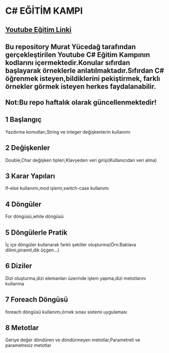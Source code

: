 # C# EĞİTİM KAMPI
[Youtube Eğitim Linki](https://www.youtube.com/watch?v=oev5wH-_XCI&list=PLKnjBHu2xXNPmFMvGKVHA_ijjrgUyNIXr)
---
Bu repository Murat Yücedağ tarafından gerçekleştirilen Youtube C# Eğitim Kampının kodlarını içermektedir.Konular sıfırdan başlayarak örneklerle anlatılmaktadır.Sıfırdan C# öğrenmek isteyen,bildiklerini
pekiştirmek, farklı örnekler görmek isteyen herkes faydalanabilir.
<br/><br/>Not:Bu repo haftalık olarak güncellenmektedir!
---
## 1 Başlangıç
Yazdırma komutları,String ve integer değişkenlerin kullanımı
## 2 Değişkenler
Double,Char değişken tipleri,Klavyeden veri girişi(Kullanıcıdan veri alma)
## 3 Karar Yapıları
If-else kullanımı,mod işlemi,switch-case kullanımı
## 4 Döngüler
For döngüsü,while döngüsü
## 5 Döngülerle Pratik
İç içe döngüler kullanarak farklı şekiller oluşturma(Örn:Baklava dilimi,piramit,dik üçgen...)
## 6 Diziler
Dizi oluşturma,dizi elemanları üzerinde işlem yapma,dizi metotlarını kullanma
## 7 Foreach Döngüsü
foreach döngüsü kullanımı,örnek sınav sistemi uygulaması
## 8 Metotlar
Geriye değer döndüren ve döndürmeyen metotlar,Parametreli ve parametresiz metotlar
